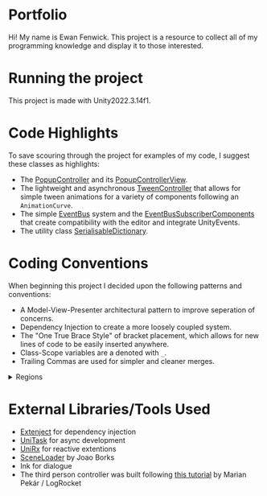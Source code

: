 # Portfolio
Hi! My name is Ewan Fenwick. This project is a resource to collect all of my programming knowledge and display it to those interested.

# Running the project
This project is made with Unity2022.3.14f1.

# Code Highlights
To save scouring through the project for examples of my code, I suggest these classes as highlights:
* The [PopupController](Assets/Scripts/Popups/PopupController/PopupController.cs) and its [PopupControllerView](Assets/Scripts/Popups/PopupController/PopupControllerView.cs).
* The lightweight and asynchronous [TweenController](Assets/Scripts/Tweening/TweenController.cs) that allows for simple tween animations for a variety of components following an ```AnimationCurve```.
* The simple [EventBus](Assets/Scripts/EventBus/EventBus.cs) system and the [EventBusSubscriberComponents](Assets/Scripts/EventBus/SubscriberComponents) that create compatibility with the editor and integrate UnityEvents.
* The utility class [SerialisableDictionary](Assets/Scripts/Utilities/SerialisableDictionary.cs).

# Coding Conventions
When beginning this project I decided upon the following patterns and conventions:
* A Model-View-Presenter architectural pattern to improve seperation of concerns.
* Dependency Injection to create a more loosely coupled system.
* The "One True Brace Style" of bracket placement, which allows for new lines of code to be easily inserted anywhere.
* Class-Scope variables are  a denoted with ```_```.
* Trailing Commas are used for simpler and cleaner merges.

<details>
<summary>Regions</summary>
  
  For organisational purposes I have divided my code into regions that group similar areas. Use of regions in this way is mostly a personal preference, as it allows me to more easily focus on code that is relevent to my current task.
  
  ```
  #region Consts

  #region Editor Variables

  #region Variables

  #region Properties

  Constructor

  #region Lifecycle

  #region Public Methods

  #region Protected Methods

  #region Private Methods
  ```

</details>

# External Libraries/Tools Used
* [Extenject](https://github.com/Mathijs-Bakker/Extenject) for dependency injection
* [UniTask](https://github.com/Cysharp/UniTask) for async development
* [UniRx](https://github.com/neuecc/UniRx) for reactive extentions
* [SceneLoader](https://github.com/mygamedevtools/scene-loader/tree/main) by Joao Borks
* Ink for dialogue
* The third person controller was built following [this tutorial](https://blog.logrocket.com/building-third-person-controller-unity-new-input-system/) by Marian Pekár / LogRocket
